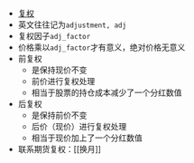 - [复权](https://www.jianshu.com/p/df4a577fc7fe)
- 英文往往记为`adjustment, adj`
- 复权因子`adj_factor`
- 价格乘以`adj_factor`才有意义，绝对价格无意义
- 前复权
  - 是保持现价不变
  - 前价进行复权处理
  - 相当于股票的持仓成本减少了一个分红数值
- 后复权
  - 是保持前价不变
  - 后价（现价）进行复权处理
  - 相当于现价加上了一个分红数值
- 联系期货复权：[[换月]]